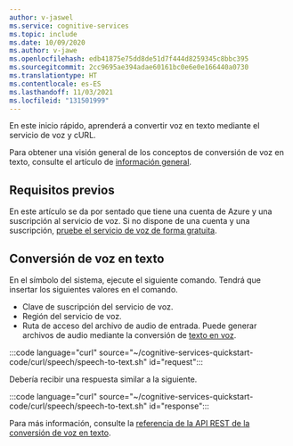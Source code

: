 ```yaml
---
author: v-jaswel
ms.service: cognitive-services
ms.topic: include
ms.date: 10/09/2020
ms.author: v-jawe
ms.openlocfilehash: edb41875e75dd8de51d7f444d8259345c8bbc395
ms.sourcegitcommit: 2cc9695ae394adae60161bc0e6e0e166440a0730
ms.translationtype: HT
ms.contentlocale: es-ES
ms.lasthandoff: 11/03/2021
ms.locfileid: "131501999"
---
```

En este inicio rápido, aprenderá a convertir voz en texto mediante el servicio de voz y cURL.

Para obtener una visión general de los conceptos de conversión de voz en texto, consulte el artículo de [información general](../../../speech-to-text.md).

## <a name="prerequisites"></a>Requisitos previos

En este artículo se da por sentado que tiene una cuenta de Azure y una suscripción al servicio de voz. Si no dispone de una cuenta y una suscripción, [pruebe el servicio de voz de forma gratuita](../../../overview.md#try-the-speech-service-for-free).

## <a name="convert-speech-to-text"></a>Conversión de voz en texto

En el símbolo del sistema, ejecute el siguiente comando. Tendrá que insertar los siguientes valores en el comando.
- Clave de suscripción del servicio de voz.
- Región del servicio de voz.
- Ruta de acceso del archivo de audio de entrada. Puede generar archivos de audio mediante la conversión de [texto en voz](../../../get-started-text-to-speech.md).

:::code language="curl" source="~/cognitive-services-quickstart-code/curl/speech/speech-to-text.sh" id="request":::

Debería recibir una respuesta similar a la siguiente.

:::code language="curl" source="~/cognitive-services-quickstart-code/curl/speech/speech-to-text.sh" id="response":::

Para más información, consulte la [referencia de la API REST de la conversión de voz en texto](../../../rest-speech-to-text.md).
